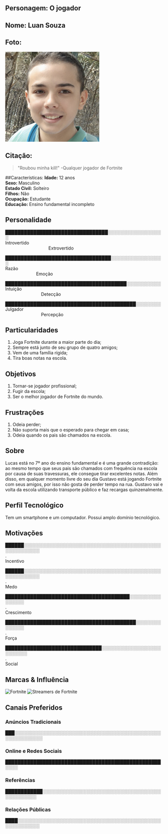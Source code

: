 
## Personagem: O jogador

## Nome: Luan Souza

## Foto: 
<img src="Persona7.png" width="300px" alt="Luan Souza"/>


## Citação:

> "Roubou minha kill!" -Qualquer jogador de Fortnite

##Características:
**Idade:** 12 anos<br> 
**Sexo:** Masculino<br> 
**Estado Civil:** Solteiro<br> 
**Filhos:** Não<br> 
**Ocupação:** Estudante<br> 
**Educação:** Ensino fundamental incompleto

## Personalidade

█████████████████████████████████░░░░░░░░░░░░░░░░░░<br> 
Introvertido                                                                                                                                               Extrovertido

██████████████████████████████████░░░░░░░░░░░░░░░░░<br> 
Razão                                                                                                                                               Emoção

███████████████████████████████████████░░░░░░░░░░░<br> 
Intuição                                                                                                                                               Detecção

██████████████████████████████████████████░░░░░░░░<br> 
Julgador                                                                                                                                               Percepção

## Particularidades
1. Joga Fortnite durante a maior parte do dia;
2. Sempre está junto de seu grupo de quatro amigos;
3. Vem de uma família rígida;
4. Tira boas notas na escola.

## Objetivos
1. Tornar-se jogador profissional;
2. Fugir da escola;
3. Ser o melhor jogador de Fortnite do mundo.

## Frustrações
1. Odeia perder;
2. Não suporta mais que o esperado para chegar em casa;
3. Odeia quando os pais são chamados na escola.

## Sobre
Lucas está no 7º ano do ensino fundamental e é uma grande contradição: ao mesmo tempo que seus pais são chamados com frequência na escola por causa de suas travessuras, ele consegue tirar excelentes notas. Além disso, em qualquer momento livre do seu dia Gustavo está jogando Fortnite com seus amigos, por isso não gosta de perder tempo na rua. Gustavo vai e volta da escola utilizando transporte público e faz recargas quinzenalmente.

## Perfil Tecnológico
Tem um smartphone e um computador. Possui amplo domínio tecnológico.

## Motivações

██████░░░░░░░░░░░░░░░░░░░░░░░░░░░░░░░░░░░░░░░░░░░░░░░░░░░░░░░<br>
.                                                                                                                                                       Incentivo

██████░░░░░░░░░░░░░░░░░░░░░░░░░░░░░░░░░░░░░░░░░░░░░░░░░░░░░░░<br> 
.                                                                                                                                   
Medo

████████████████████████████████████████░░░░░░░░░░░░░░░░<br> 
.                                                                                                                                   
Crescimento

██████████████████████████████████████████░░░░░░░░░░░░░░<br>
.                                                                                                                                   
Força

███████████████████████████████░░░░░░░░░░░░░░░░░░░░░░░░░░<br> 
.                                                                                                                                   
Social


## Marcas & Influência
<img src="https://i.pinimg.com/originals/c2/0d/21/c20d2168ee2dbaecae37c903ab1b99a2.jpg" width= "300px" alt="Fortnite">

<img src="https://images.squarespace-cdn.com/content/v1/5c1175511137a62a8282f3d5/1627508143115-96P25V8WAO3JD5T6YKOB/top-streamers_R1_01.jpg" width= "300px" alt="Streamers de Fortnite">


## Canais Preferidos

### Anúncios Tradicionais
███░░░░░░░░░░░░░░░░░░░░░░░░░░░░░░░░░░░░░░░░░░░░░░░░░░░░░░░░░░░<br>

### Online e Redes Sociais
██████████████████████████████████████████████████░░░░<br>
### Referências
████████████░░░░░░░░░░░░░░░░░░░░░░░░░░░░░░░░░░░░░░░░░░░░░░░░<br>
### Relações Públicas
████░░░░░░░░░░░░░░░░░░░░░░░░░░░░░░░░░░░░░░░░░░░░░░░░░░░░░░░░░<br>